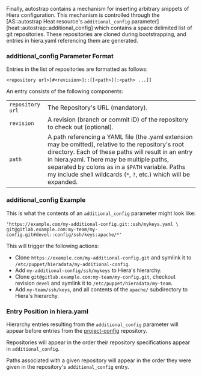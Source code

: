 Finally, autostrap contains a mechanism for inserting arbitrary snippets of
Hiera configuration. This mechanism is controlled through the
[AS::autostrap Heat resource's `additional_config` parameter][heat::autostrap::additional_config]
which contains a space delimited list of git repositories. These repositories
are cloned during bootstrapping, and entries in hiera.yaml referencing them are
generated.

### additional_config Parameter Format

Entries in the list of repositories are formatted as follows:

```
<repository url>[#<revision>]::[[<path>][:<path> ...]]
```

An entry consists of the following components:

| | |
|-|-|
|`repository url` | The Repository's  URL (mandatory). |
|`revision` | A revision (branch or commit ID) of the repository to check out (optional). |
|`path` | A path referencing a YAML file (the .yaml extension may be omitted), relative to the repository's root directory. Each of these paths will result in an entry in hiera.yaml. There may be multiple paths, separated by colons as in a `$PATH` variable. Paths my include shell wildcards (`*`, `?`, etc.) which will be expanded. |

### additional_config Example

This is what the contents of an `additional_config` parameter might look like: 

```
'https://example.com/my-additional-config.git::ssh/mykeys.yaml \
git@gitlab.example.com:my-team/my-config.git#devel::config/ssh/keys:apache/*'
```

This will trigger the following actions:

* Clone `https://example.com/my-additional-config.git` and symlink it to `/etc/puppet/hieradata/my-additional-config`.
* Add `my-additional-config/ssh/mykeys` to Hiera's hierarchy.
* Clone `git@gitlab.example.com:my-team/my-config.git`, checkout revision `devel` and symlink it to `/etc/puppet/hieradata/my-team`.
* Add `my-team/ssh/keys`, and all contents of the `apache/` subdirectory to Hiera's hierarchy.

### Entry Position in hiera.yaml

Hierarchy entries resulting from the `additional_config` parameter will appear
before entries from the [project-config](/glossary/#project-config) repository.

Repositories will appear in the order their repository specifications appear in
`additional_config`.

Paths associated with a given repository will appear in the order they were
given in the repository's `additional_config` entry.
